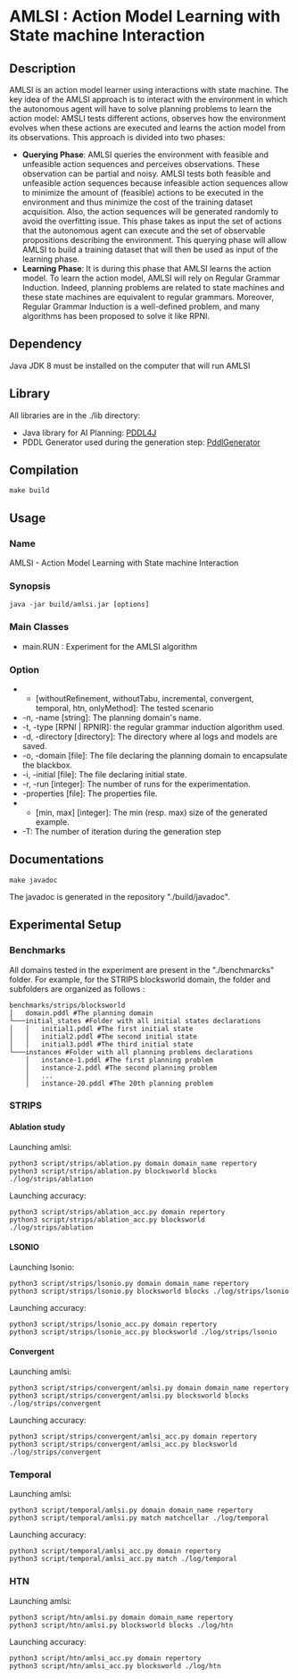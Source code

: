# AMLSI : Action Model Learning with State machine Interaction

## Description

AMLSI is an action model learner using interactions with state machine. The key idea of the AMLSI approach is to interact with the environment in which the autonomous agent will have to solve planning problems to learn the action model: AMSLI tests different actions, observes how the environment evolves when these actions are executed and learns the action model from its observations. This approach is divided into two phases:

* **Querying Phase**: AMLSI queries the environment with feasible and unfeasible action sequences and perceives observations. These observation can be partial and noisy. AMLSI tests both feasible and unfeasible action sequences because infeasible action sequences allow to minimize the amount of (feasible) actions to be executed in the environment and thus minimize the cost of the training dataset acquisition. Also, the action sequences will be generated randomly to avoid the overfitting issue. This phase takes as input the set of actions that the autonomous agent can execute and the set of observable propositions describing the environment. This querying phase will allow AMLSI to build a training dataset that will then be used as input of the learning phase.
* **Learning Phase**: It is during this phase that AMLSI learns the action model. To learn the action model, AMLSI will rely on Regular Grammar Induction. Indeed, planning problems are related to state machines and these state machines are equivalent to regular grammars. Moreover, Regular Grammar Induction is a well-defined problem, and many algorithms has been proposed to solve it like RPNI.




## Dependency

Java JDK 8 must be installed on the computer that will run AMLSI

## Library

All libraries are in the ./lib directory:

* Java library for AI Planning: [PDDL4J](https://github.com/pellierd/pddl4j) 
* PDDL Generator used during the generation step: [PddlGenerator](https://github.com/maxencegrand/PddlGenerator)  
## Compilation

	make build

## Usage

### Name
AMLSI - Action Model Learning with State machine Interaction

### Synopsis
	java -jar build/amlsi.jar [options]

### Main Classes
* main.RUN  : Experiment for the AMLSI algorithm

### Option
* - [withoutRefinement, withoutTabu, incremental, convergent, temporal, htn, onlyMethod]: The tested scenario
* -n, -name [string]: The planning domain's name.
* -t, -type [RPNI | RPNIR]: the regular grammar induction algorithm used.
* -d, -directory [directory]: The directory where al logs and models are saved.
* -o, -domain [file]: The file declaring the planning domain to encapsulate the blackbox.
* -i, -initial [file]: The file declaring initial state.
* -r, -run [integer]: The number of runs for the experimentation.
* -properties [file]: The properties file.
* - [min, max] [integer]: The min (resp. max) size of the generated example.
* -T: The number of iteration during the generation step

## Documentations
	make javadoc
The javadoc is generated in the repository "./build/javadoc".

## Experimental Setup
### Benchmarks
All domains tested in the experiment are present in the "./benchmarcks" folder. For example, for the STRIPS blocksworld domain, the folder and subfolders are organized as follows :

	benchmarks/strips/blocksworld
	│   domain.pddl #The planning domain
	└───initial_states #Folder with all initial states declarations
	│   │   initial1.pddl #The first initial state
	│   │   initial2.pddl #The second initial state
	│   │   initial3.pddl #The third initial state
	└───instances #Folder with all planning problems declarations
	    │   instance-1.pddl #The first planning problem
	    │   instance-2.pddl #The second planning problem
	    │   ...
	    │   instance-20.pddl #The 20th planning problem
### STRIPS
#### Ablation study
Launching amlsi:

	python3 script/strips/ablation.py domain domain_name repertory
	python3 script/strips/ablation.py blocksworld blocks ./log/strips/ablation

Launching accuracy:

	python3 script/strips/ablation_acc.py domain repertory
	python3 script/strips/ablation_acc.py blocksworld ./log/strips/ablation
#### LSONIO
Launching lsonio:

	python3 script/strips/lsonio.py domain domain_name repertory
	python3 script/strips/lsonio.py blocksworld blocks ./log/strips/lsonio

Launching accuracy:

	python3 script/strips/lsonio_acc.py domain repertory
	python3 script/strips/lsonio_acc.py blocksworld ./log/strips/lsonio
#### Convergent
Launching amlsi:

	python3 script/strips/convergent/amlsi.py domain domain_name repertory
	python3 script/strips/convergent/amlsi.py blocksworld blocks ./log/strips/convergent

Launching accuracy:

	python3 script/strips/convergent/amlsi_acc.py domain repertory
	python3 script/strips/convergent/amlsi_acc.py blocksworld ./log/strips/convergent
### Temporal
Launching amlsi:

	python3 script/temporal/amlsi.py domain domain_name repertory
	python3 script/temporal/amlsi.py match matchcellar ./log/temporal

Launching accuracy:

	python3 script/temporal/amlsi_acc.py domain repertory
	python3 script/temporal/amlsi_acc.py match ./log/temporal
### HTN
Launching amlsi:

	python3 script/htn/amlsi.py domain domain_name repertory
	python3 script/htn/amlsi.py blocksworld blocks ./log/htn

Launching accuracy:

	python3 script/htn/amlsi_acc.py domain repertory
	python3 script/htn/amlsi_acc.py blocksworld ./log/htn